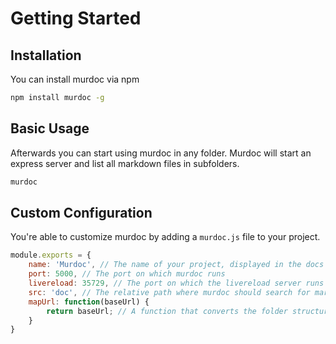 # Getting Started

## Installation

You can install murdoc via npm

```bash
npm install murdoc -g
```

## Basic Usage

Afterwards you can start using murdoc in any folder. Murdoc will start an express server and list all markdown files in subfolders.

```bash
murdoc
```

## Custom Configuration

You're able to customize murdoc by adding a `murdoc.js` file to your project.

```js
module.exports = {
    name: 'Murdoc', // The name of your project, displayed in the docs
    port: 5000, // The port on which murdoc runs
    livereload: 35729, // The port on which the livereload server runs
    src: 'doc', // The relative path where murdoc should search for markdown files
    mapUrl: function(baseUrl) {
        return baseUrl; // A function that converts the folder structure the the wanted url structure
    }
}
```
